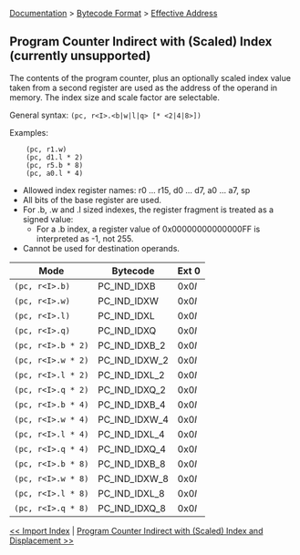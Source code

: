 [Documentation](../../README.md) > [Bytecode Format](../README.md) > [Effective Address](../EffectiveAddress.md)

## Program Counter Indirect with (Scaled) Index (currently unsupported)

The contents of the program counter, plus an optionally scaled index value taken from a second register are used as the address of the operand in memory. The index size and scale factor are selectable.

General syntax: `(pc, r<I>.<b|w|l|q> [* <2|4|8>])`

Examples:

        (pc, r1.w)
        (pc, d1.l * 2)
        (pc, r5.b * 8)
        (pc, a0.l * 4)

* Allowed index register names: r0 ... r15, d0 ... d7, a0 ... a7, sp
* All bits of the base register are used.
* For .b, .w and .l sized indexes, the register fragment is treated as a signed value:
    - For a .b index, a register value of 0x00000000000000FF is interpreted as -1, not 255.
* Cannot be used for destination operands.

| Mode | Bytecode | Ext 0 |
| - | - | - |
| `(pc, r<I>.b)` | PC_IND_IDXB | 0x0*I* |
| `(pc, r<I>.w)` | PC_IND_IDXW | 0x0*I* |
| `(pc, r<I>.l)` | PC_IND_IDXL | 0x0*I* |
| `(pc, r<I>.q)` | PC_IND_IDXQ | 0x0*I* |
| `(pc, r<I>.b * 2)` | PC_IND_IDXB_2 | 0x0*I* |
| `(pc, r<I>.w * 2)` | PC_IND_IDXW_2 | 0x0*I* |
| `(pc, r<I>.l * 2)` | PC_IND_IDXL_2 | 0x0*I* |
| `(pc, r<I>.q * 2)` | PC_IND_IDXQ_2 | 0x0*I* |
| `(pc, r<I>.b * 4)` | PC_IND_IDXB_4 | 0x0*I* |
| `(pc, r<I>.w * 4)` | PC_IND_IDXW_4 | 0x0*I* |
| `(pc, r<I>.l * 4)` | PC_IND_IDXL_4 | 0x0*I* |
| `(pc, r<I>.q * 4)` | PC_IND_IDXQ_4 | 0x0*I* |
| `(pc, r<I>.b * 8)` | PC_IND_IDXB_8 | 0x0*I* |
| `(pc, r<I>.w * 8)` | PC_IND_IDXW_8 | 0x0*I* |
| `(pc, r<I>.l * 8)` | PC_IND_IDXL_8 | 0x0*I* |
| `(pc, r<I>.q * 8)` | PC_IND_IDXQ_8 | 0x0*I* |

[<< Import Index](./p_15.md) | [Program Counter Indirect with (Scaled) Index and Displacement >>](./p_17.md)
